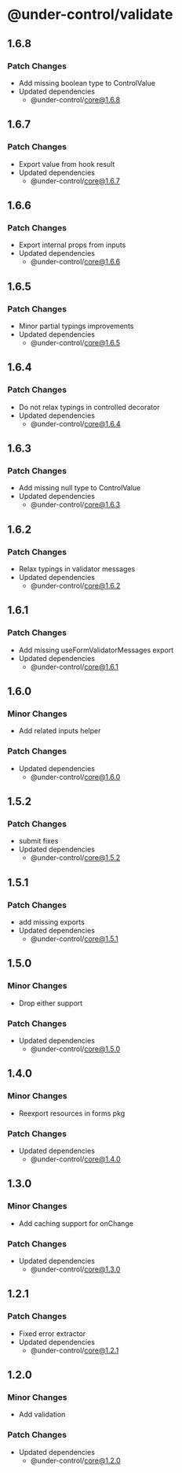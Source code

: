 # @under-control/validate

## 1.6.8

### Patch Changes

- Add missing boolean type to ControlValue
- Updated dependencies
  - @under-control/core@1.6.8

## 1.6.7

### Patch Changes

- Export value from hook result
- Updated dependencies
  - @under-control/core@1.6.7

## 1.6.6

### Patch Changes

- Export internal props from inputs
- Updated dependencies
  - @under-control/core@1.6.6

## 1.6.5

### Patch Changes

- Minor partial typings improvements
- Updated dependencies
  - @under-control/core@1.6.5

## 1.6.4

### Patch Changes

- Do not relax typings in controlled decorator
- Updated dependencies
  - @under-control/core@1.6.4

## 1.6.3

### Patch Changes

- Add missing null type to ControlValue
- Updated dependencies
  - @under-control/core@1.6.3

## 1.6.2

### Patch Changes

- Relax typings in validator messages
- Updated dependencies
  - @under-control/core@1.6.2

## 1.6.1

### Patch Changes

- Add missing useFormValidatorMessages export
- Updated dependencies
  - @under-control/core@1.6.1

## 1.6.0

### Minor Changes

- Add related inputs helper

### Patch Changes

- Updated dependencies
  - @under-control/core@1.6.0

## 1.5.2

### Patch Changes

- submit fixes
- Updated dependencies
  - @under-control/core@1.5.2

## 1.5.1

### Patch Changes

- add missing exports
- Updated dependencies
  - @under-control/core@1.5.1

## 1.5.0

### Minor Changes

- Drop either support

### Patch Changes

- Updated dependencies
  - @under-control/core@1.5.0

## 1.4.0

### Minor Changes

- Reexport resources in forms pkg

### Patch Changes

- Updated dependencies
  - @under-control/core@1.4.0

## 1.3.0

### Minor Changes

- Add caching support for onChange

### Patch Changes

- Updated dependencies
  - @under-control/core@1.3.0

## 1.2.1

### Patch Changes

- Fixed error extractor
- Updated dependencies
  - @under-control/core@1.2.1

## 1.2.0

### Minor Changes

- Add validation

### Patch Changes

- Updated dependencies
  - @under-control/core@1.2.0
